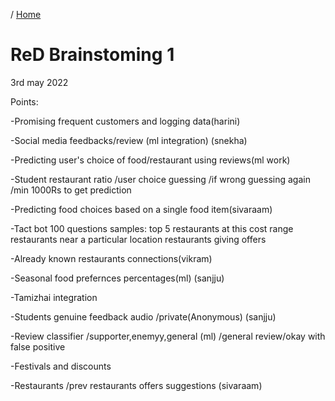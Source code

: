 / [Home](index.md)

# ReD Brainstoming 1

3rd may 2022

Points:

-Promising frequent customers and logging data(harini)

-Social media feedbacks/review (ml integration) (snekha)

-Predicting user's choice of food/restaurant using reviews(ml work)

-Student restaurant ratio /user choice guessing /if wrong guessing again /min 1000Rs to get prediction

-Predicting food choices based on a single food item(sivaraam)

-Tact bot 100 questions
  samples:
   top 5 restaurants at this cost range
   restaurants near a particular location
   restaurants giving offers

-Already known restaurants connections(vikram)

-Seasonal food prefernces percentages(ml) (sanjju)

-Tamizhai integration

-Students genuine feedback audio /private(Anonymous) (sanjju)

-Review classifier /supporter,enemyy,general (ml) /general review/okay with false positive

-Festivals and discounts

-Restaurants /prev restaurants offers suggestions (sivaraam)

